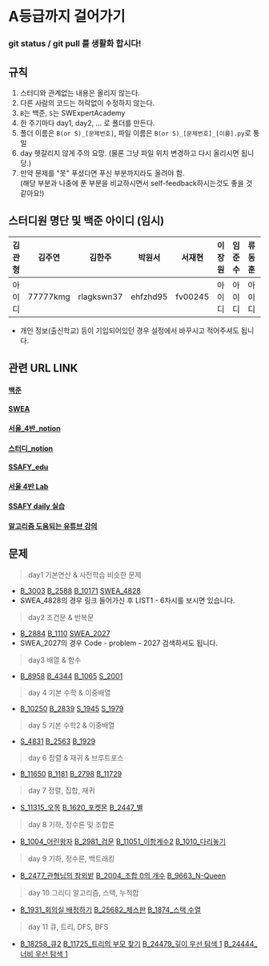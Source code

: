 #  A등급까지 걸어가기

### git status / git pull 를 생활화 합시다!

## 규칙
1. 스터디와 관계없는 내용은 올리지 않는다.
2. 다른 사람의 코드는 허락없이 수정하지 않는다.
3. `B`는 백준, `S`는 SWExpertAcademy 
4. 한 주기마다 day1, day2, ... 로 폴더를 만든다.
5. 폴더 이름은 `B(or S)_[문제번호]`, 파일 이름은 `B(or S)_[문제번호]_[이름].py`로 통일
6. day 헷갈리지 않게 주의 요망. (물론 그냥 파일 위치 변경하고 다시 올리시면 됩니당.)
7. 만약 문제를 "못" 푸셨다면 푸신 부분까지라도 올려야 함.<br>
  (해당 부분과 나중에 푼 부분을 비교하시면서 self-feedback하시는것도 좋을 것 같아요!)

## 스터디원 명단 및 백준 아이디 (임시)
|김관형|김주연|김한주|박원서|서재현|이장원|임준수|류동훈|윤지현|
|:---:|:---:|:---:|:---:|:---:|:---:|:---:|:---:|:---:|
|아이디|77777kmg|rlagkswn37|ehfzhd95|fv00245|아이디|아이디|아이디|아이디|
- 개인 정보(출신학교) 등이 기입되어있던 경우 설정에서 바꾸시고 적어주셔도 됩니다.

  
## 관련 URL LINK
#### [백준](https://www.acmicpc.net/)
#### [SWEA](https://swexpertacademy.com/main/main.do)
#### [서울_4반_notion](https://www.notion.so/hg-edu/4-08695be2b177463ea947c74f81ee8f49)
#### [스터디_notion](https://www.notion.so/34a5043cb73440378a1015001f705846?v=49e3512734994ce6b2c41f01a9706f9a)
#### [SSAFY_edu](https://edu.ssafy.com/)
#### [서울 4반 Lab](https://lab.ssafy.com/s09/a04)
#### [SSAFY daily 실습](https://project.ssafy.com/home)
#### [알고리즘 도움되는 유튜브 강의](https://www.youtube.com/watch?v=2zjoKjt97vQ&list=PLRx0vPvlEmdAghTr5mXQxGpHjWqSz0dgC&index=1)
  
## 문제
> day1 기본연산 & 사전학습 비슷한 문제
- [B_3003](https://www.acmicpc.net/problem/3003) [B_2588](https://www.acmicpc.net/problem/2588) [B_10171](https://www.acmicpc.net/problem/10171) [SWEA_4828](https://swexpertacademy.com/main/learn/course/subjectList.do?courseId=AVuPDN86AAXw5UW6)
- SWEA_4828의 경우 링크 들어가신 후 LIST1 - 6차시를 보시면 있습니다.
> day2 조건문 & 반복문
- [B_2884](https://www.acmicpc.net/problem/2884) [B_1110](https://www.acmicpc.net/problem/1110) [SWEA_2027](https://swexpertacademy.com/main/code/problem/problemList.do?contestProbId=&categoryId=&categoryType=&problemTitle=2027&orderBy=FIRST_REG_DATETIME&selectCodeLang=ALL&select-1=&pageSize=10&pageIndex=1)
- SWEA_2027의 경우 Code - problem - 2027 검색하셔도 됩니다.
> day3 배열 & 함수
- [B_8958](https://www.acmicpc.net/problem/8958) [B_4344](https://www.acmicpc.net/problem/4344) [B_1065](https://www.acmicpc.net/problem/1065) [S_2001](https://swexpertacademy.com/main/code/problem/problemDetail.do?problemLevel=2&contestProbId=AV5PzOCKAigDFAUq&categoryId=AV5PzOCKAigDFAUq&categoryType=CODE&problemTitle=&orderBy=FIRST_REG_DATETIME&selectCodeLang=ALL&select-1=2&pageSize=10&pageIndex=1)
> day 4 기본 수학 & 이중배열
- [B_10250](https://www.acmicpc.net/problem/10250) [B_2839](https://www.acmicpc.net/problem/2839) [S_1945](https://swexpertacademy.com/main/code/problem/problemDetail.do?problemLevel=2&contestProbId=AV5Pl0Q6ANQDFAUq&categoryId=AV5Pl0Q6ANQDFAUq&categoryType=CODE&problemTitle=&orderBy=FIRST_REG_DATETIME&selectCodeLang=ALL&select-1=2&pageSize=10&pageIndex=2) [S_1979](https://swexpertacademy.com/main/code/problem/problemDetail.do?problemLevel=2&contestProbId=AV5PuPq6AaQDFAUq&categoryId=AV5PuPq6AaQDFAUq&categoryType=CODE&problemTitle=&orderBy=FIRST_REG_DATETIME&selectCodeLang=ALL&select-1=2&pageSize=10&pageIndex=1)
> day 5 기본 수학2 & 이중배열
- [S_4831](https://swexpertacademy.com/main/learn/course/subjectDetail.do?courseId=AVuPDN86AAXw5UW6&subjectId=AWOVFCzaqeUDFAWg) [B_2563](https://www.acmicpc.net/problem/2563) [B_1929](https://www.acmicpc.net/problem/1929)
> day 6 정렬 & 재귀 & 브루트포스
- [B_11650](https://www.acmicpc.net/problem/11650) [B_1181](https://www.acmicpc.net/problem/1181) [B_2798](https://www.acmicpc.net/problem/2798) [B_11729](https://www.acmicpc.net/problem/11729)
> day 7 정렬, 집합, 재귀
- [S_11315_오목](https://swexpertacademy.com/main/code/problem/problemDetail.do?contestProbId=AXaSUPYqPYMDFASQ&categoryId=AXaSUPYqPYMDFASQ&categoryType=CODE&problemTitle=11315&orderBy=FIRST_REG_DATETIME&selectCodeLang=ALL&select-1=&pageSize=10&pageIndex=1) [B_1620_포켓몬](https://www.acmicpc.net/problem/1620) [B_2447_별](https://www.acmicpc.net/problem/2447)
> day 8 기하, 정수론 및 조합론
- [B_1004_어린왕자](https://www.acmicpc.net/problem/1004) [B_2981_검문](https://www.acmicpc.net/problem/2981) [B_11051_이항계수2](https://www.acmicpc.net/problem/11051) [B_1010_다리놓기](https://www.acmicpc.net/problem/1010)
> day 9 기하, 정수론, 백트래킹
- [B_2477_관형님의 참외밭](https://www.acmicpc.net/problem/2477) [B_2004_조합 0의 개수](https://www.acmicpc.net/problem/2004) [B_9663_N-Queen](https://www.acmicpc.net/problem/9663)
> day 10 그리디 알고리즘, 스택, 누적합  
- [B_1931_회의실 배정하기](https://www.acmicpc.net/problem/1931) [B_25682_체스판](https://www.acmicpc.net/problem/25682) [B_1874_스택 수열](https://www.acmicpc.net/problem/1874)
> day 11 큐, 트리, DFS, BFS
- [B_18258_큐2](https://www.acmicpc.net/problem/18258) [B_11725_트리의 부모 찾기](https://www.acmicpc.net/problem/11725) [B_24479_깊이 우선 탐색 1](https://www.acmicpc.net/problem/24479) [B_24444_너비 우선 탐색 1](https://www.acmicpc.net/problem/24444)
